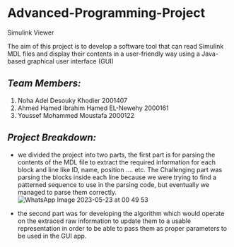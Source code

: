 # Advanced-Programming-Project
Simulink Viewer  

The aim of this project is to develop a software tool that can read Simulink MDL files 
and display their contents in a user-friendly way using a Java-based graphical user 
interface (GUI) 
## *Team Members:* 
1) Noha Adel Desouky Khodier 2001407
2) Ahmed Hamed Ibrahim Hamed EL-Newehy 2000161
3) Youssef Mohammed Moustafa 2000122

## *Project Breakdown:* 
- we divided the project into two parts, the first part is for parsing the contents of the MDL file to extract the required information for each block and line like ID, name, position .... etc. The Challenging part was parsing the blocks inside each line because we were trying to find a patterned sequence to use in the parsing code, but eventually we managed to parse them correctly. 
![WhatsApp Image 2023-05-23 at 00 49 53](https://github.com/Noha-A-Kh/Advanced-Programming-Project/assets/125829152/49d37b9e-fa03-49a3-9b4d-56336faa62e6)



- the second part was for developing the algorithm which would operate on the extraced raw information to update them to a usable representation in order to be able to pass them as proper parameters to be used in the GUI app. 



